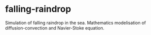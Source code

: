 # falling-raindrop
Simulation of falling raindrop in the sea. Mathematics modelisation of diffusion-convection and Navier-Stoke equation.
